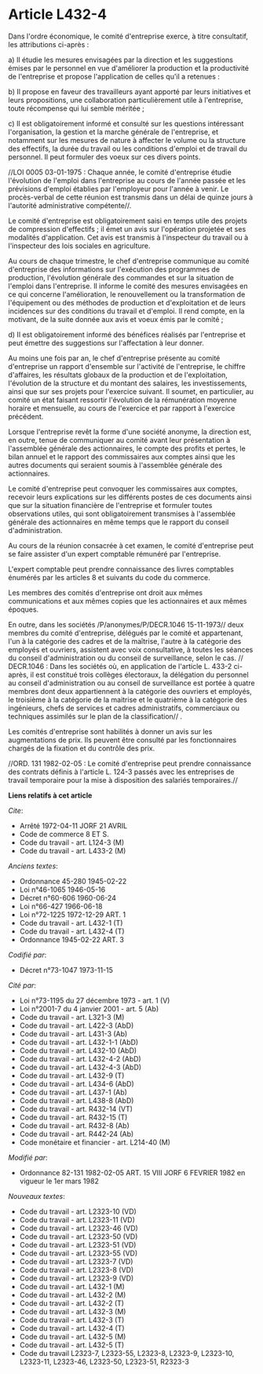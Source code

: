 # Article L432-4

Dans l'ordre économique, le comité d'entreprise exerce, à titre consultatif, les attributions ci-après :

a) Il étudie les mesures envisagées par la direction et les suggestions émises par le personnel en vue d'améliorer la
production et la productivité de l'entreprise et propose l'application de celles qu'il a retenues :

b) Il propose en faveur des travailleurs ayant apporté par leurs initiatives et leurs propositions, une collaboration
particulièrement utile à l'entreprise, toute récompense qui lui semble méritée ;

c) Il est obligatoirement informé et consulté sur les questions intéressant l'organisation, la gestion et la marche générale
de l'entreprise, et notamment sur les mesures de nature à affecter le volume ou la structure des effectifs, la durée du
travail ou les conditions d'emploi et de travail du personnel. Il peut formuler des voeux sur ces divers points.

//LOI  0005 03-01-1975 : Chaque année, le comité d'entreprise étudie l'évolution de l'emploi dans l'entreprise au cours de
l'année passée et les prévisions d'emploi établies par l'employeur pour l'année à venir. Le procès-verbal de cette réunion
est transmis dans un délai de quinze jours à l'autorité administrative compétente//.

Le comité d'entreprise est obligatoirement saisi en temps utile des projets de compression d'effectifs ; il émet un avis sur
l'opération projetée et ses modalités d'application. Cet avis est transmis à l'inspecteur du travail ou à l'inspecteur des
lois sociales en agriculture.

Au cours de chaque trimestre, le chef d'entreprise communique au comité d'entreprise des informations sur l'exécution des
programmes de production, l'évolution générale des commandes et sur la situation de l'emploi dans l'entreprise. Il informe le
comité des mesures envisagées en ce qui concerne l'amélioration, le renouvellement ou la transformation de l'équipement ou
des méthodes de production et d'exploitation et de leurs incidences sur des conditions du travail et d'emploi. Il rend
compte, en la motivant, de la suite donnée aux avis et voeux émis par le comité ;

d) Il est obligatoirement informé des bénéfices réalisés par l'entreprise et peut émettre des suggestions sur l'affectation à
leur donner.

Au moins une fois par an, le chef d'entreprise présente au comité d'entreprise un rapport d'ensemble sur l'activité de
l'entreprise, le chiffre d'affaires, les résultats globaux de la production et de l'exploitation, l'évolution de la structure
et du montant des salaires, les investissements, ainsi que sur ses projets pour l'exercice suivant. Il soumet, en
particulier, au comité un état faisant ressortir l'évolution de la rémunération moyenne horaire et mensuelle, au cours de
l'exercice et par rapport à l'exercice précédent.

Lorsque l'entreprise revêt la forme d'une société anonyme, la direction est, en outre, tenue de communiquer au comité avant
leur présentation à l'assemblée générale des actionnaires, le compte des profits et pertes, le bilan annuel et le rapport des
commissaires aux comptes ainsi que les autres documents qui seraient soumis à l'assemblée générale des actionnaires.

Le comité d'entreprise peut convoquer les commissaires aux comptes, recevoir leurs explications sur les différents postes de
ces documents ainsi que sur la situation financière de l'entreprise et formuler toutes observations utiles, qui sont
obligatoirement transmises à l'assemblée générale des actionnaires en même temps que le rapport du conseil d'administration.

Au cours de la réunion consacrée à cet examen, le comité d'entreprise peut se faire assister d'un expert comptable rémunéré
par l'entreprise.

L'expert comptable peut prendre connaissance des livres comptables énumérés par les articles 8 et suivants du code du
commerce.

Les membres des comités d'entreprise ont droit aux mêmes communications et aux mêmes copies que les actionnaires et aux mêmes
époques.

En outre, dans les sociétés /P/anonymes/P/DECR.1046 15-11-1973// deux membres du comité d'entreprise, délégués par le comité
et appartenant, l'un à la catégorie des cadres et de la maîtrise, l'autre à la catégorie des employés et ouvriers, assistent
avec voix consultative, à toutes les séances du conseil d'administration ou du conseil de surveillance, selon le cas. //
DECR.1046 : Dans les sociétés où, en application de l'article L. 433-2 ci-après, il est constitué trois collèges électoraux,
la délégation du personnel au conseil d'administration ou au conseil de surveillance est portée à quatre membres dont deux
appartiennent à la catégorie des ouvriers et employés, le troisième à la catégorie de la maitrise et le quatrième à la
catégorie des ingénieurs, chefs de services et cadres administratifs, commerciaux ou techniques assimilés sur le plan de la
classification// .

Les comités d'entreprise sont habilités à donner un avis sur les augmentations de prix. Ils peuvent être consulté par les
fonctionnaires chargés de la fixation et du contrôle des prix.

//ORD. 131 1982-02-05 : Le comité d'entreprise peut prendre connaissance des contrats définis à l'article L. 124-3 passés
avec les entreprises de travail temporaire pour la mise à disposition des salariés temporaires.//

**Liens relatifs à cet article**

_Cite_:

  - Arrêté  1972-04-11 JORF 21 AVRIL
  - Code de commerce 8 ET S.
  - Code du travail - art. L124-3 (M)
  - Code du travail - art. L433-2 (M)

_Anciens textes_:

  - Ordonnance 45-280 1945-02-22
  - Loi n°46-1065 1946-05-16
  - Décret n°60-606 1960-06-24
  - Loi n°66-427 1966-06-18
  - Loi n°72-1225 1972-12-29 ART. 1
  - Code du travail - art. L432-1 (T)
  - Code du travail - art. L432-4 (T)
  - Ordonnance 1945-02-22 ART. 3

_Codifié par_:

  - Décret n°73-1047 1973-11-15

_Cité par_:

  - Loi n°73-1195 du 27 décembre 1973 - art. 1 (V)
  - Loi n°2001-7 du 4 janvier 2001 - art. 5 (Ab)
  - Code du travail - art. L321-3 (M)
  - Code du travail - art. L422-3 (AbD)
  - Code du travail - art. L431-3 (Ab)
  - Code du travail - art. L432-1-1 (AbD)
  - Code du travail - art. L432-10 (AbD)
  - Code du travail - art. L432-4-2 (AbD)
  - Code du travail - art. L432-4-3 (AbD)
  - Code du travail - art. L432-9 (T)
  - Code du travail - art. L434-6 (AbD)
  - Code du travail - art. L437-1 (Ab)
  - Code du travail - art. L438-8 (AbD)
  - Code du travail - art. R432-14 (VT)
  - Code du travail - art. R432-15 (T)
  - Code du travail - art. R432-8 (Ab)
  - Code du travail - art. R442-24 (Ab)
  - Code monétaire et financier - art. L214-40 (M)

_Modifié par_:

  - Ordonnance 82-131 1982-02-05 ART. 15 VIII JORF 6 FEVRIER 1982 en vigueur le 1er mars 1982

_Nouveaux textes_:

  - Code du travail - art. L2323-10 (VD)
  - Code du travail - art. L2323-11 (VD)
  - Code du travail - art. L2323-46 (VD)
  - Code du travail - art. L2323-50 (VD)
  - Code du travail - art. L2323-51 (VD)
  - Code du travail - art. L2323-55 (VD)
  - Code du travail - art. L2323-7 (VD)
  - Code du travail - art. L2323-8 (VD)
  - Code du travail - art. L2323-9 (VD)
  - Code du travail - art. L432-1 (M)
  - Code du travail - art. L432-2 (M)
  - Code du travail - art. L432-2 (T)
  - Code du travail - art. L432-3 (M)
  - Code du travail - art. L432-3 (T)
  - Code du travail - art. L432-4 (T)
  - Code du travail - art. L432-5 (M)
  - Code du travail - art. L432-5 (T)
  - Code du travail L2323-7, L2323-55, L2323-8, L2323-9, L2323-10, L2323-11, L2323-46, L2323-50, L2323-51, R2323-3
